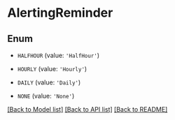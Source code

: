 # AlertingReminder


## Enum

* `HALFHOUR` (value: `'HalfHour'`)

* `HOURLY` (value: `'Hourly'`)

* `DAILY` (value: `'Daily'`)

* `NONE` (value: `'None'`)

[[Back to Model list]](../README.md#documentation-for-models) [[Back to API list]](../README.md#documentation-for-api-endpoints) [[Back to README]](../README.md)



